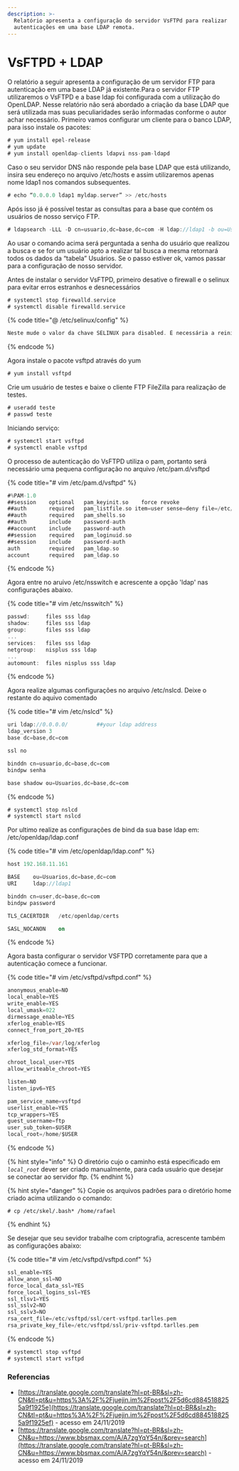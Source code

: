 ```yaml
---
description: >-
  Relatório apresenta a configuração do servidor VsFTPd para realizar
  autenticações em uma base LDAP remota.
---
```


# VsFTPD + LDAP

O relatório a seguir apresenta a configuração de um servidor FTP para autenticação em uma base LDAP já existente.Para o servidor FTP utilizaremos o VsFTPD e a base ldap foi configurada com a utilização do OpenLDAP. Nesse relatório não será abordado a criação da base LDAP que será utilizada mas suas peculiaridades serão informadas conforme o autor achar necessário. Primeiro vamos configurar um cliente para o banco LDAP, para isso instale os pacotes:

```dart
# yum install epel-release
# yum update
# yum install openldap-clients ldapvi nss-pam-ldapd
```

Caso o seu servidor DNS não responde pela base LDAP que está utilizando, insira seu endereço no arquivo /etc/hosts e assim utilizaremos apenas nome ldap1 nos comandos subsequentes.

```dart
# echo “0.0.0.0 ldap1 myldap.server” >> /etc/hosts
```

Após isso já é possível testar as consultas para a base que contém os usuários de nosso serviço FTP.

```dart
# ldapsearch -LLL -D cn=usuario,dc=base,dc=com -H ldap://ldap1 -b ou=Usuarios,dc=base,dc=com -W
```

Ao usar o comando acima será perguntada a senha do usuário que realizou a busca e se for um usuário apto a realizar tal busca a mesma retornará todos os dados da “tabela” Usuários. Se o passo estiver ok, vamos passar para a configuração de nosso servidor.

Antes de instalar o servidor VsFTPD, primeiro desative o firewall e o selinux para evitar erros estranhos e desnecessários

```dart
# systemctl stop firewalld.service
# systemctl disable firewalld.service
```

{% code title="@ /etc/selinux/config" %}
```dart
Neste mude o valor da chave SELINUX para disabled. É necessária a reiniciar o sistema para essa configuração ter efeito.
```
{% endcode %}

Agora instale o pacote vsftpd através do yum

```dart
# yum install vsftpd
```

Crie um usuário de testes e baixe o cliente FTP FileZilla para realização de testes.

```dart
# useradd teste
# passwd teste
```

Iniciando serviço:

```dart
# systemctl start vsftpd
# systemctl enable vsftpd
```

O processo de autenticação do VsFTPD utiliza o pam, portanto será necessário uma pequena configuração no arquivo /etc/pam.d/vsftpd

{% code title="\# vim /etc/pam.d/vsftpd" %}
```dart
#%PAM-1.0
##session    optional   pam_keyinit.so    force revoke
##auth       required   pam_listfile.so item=user sense=deny file=/etc/vsftpd/ftpusers onerr=succeed
##auth       required   pam_shells.so
##auth       include    password-auth
##account    include    password-auth
##session    required   pam_loginuid.so
##session    include    password-auth
auth         required   pam_ldap.so
account      required   pam_ldap.so
```
{% endcode %}

Agora entre no aruivo /etc/nsswitch e acrescente a opção 'ldap' nas configurações abaixo.

{% code title="\# vim /etc/nsswitch" %}
```dart
passwd:     files sss ldap
shadow:     files sss ldap
group:      files sss ldap
...
services:   files sss ldap
netgroup:   nisplus sss ldap
...
automount:  files nisplus sss ldap
```
{% endcode %}

Agora realize algumas configurações no arquivo /etc/nslcd. Deixe o restante do aquivo comentado

{% code title="\# vim /etc/nslcd" %}
```dart
uri ldap://0.0.0.0/         ##your ldap address
ldap_version 3
base dc=base,dc=com

ssl no

binddn cn=usuario,dc=base,dc=com
bindpw senha

base shadow ou=Usuarios,dc=base,dc=com
```
{% endcode %}

```dart
# systemctl stop nslcd
# systemctl start nslcd
```

Por ultimo realize as configurações de bind da sua base ldap em: /etc/openldap/ldap.conf

{% code title="\# vim /etc/openldap/ldap.conf" %}
```dart
host 192.168.11.161

BASE    ou=Usuarios,dc=base,dc=com
URI     ldap://ldap1

binddn cn=user,dc=base,dc=com
bindpw password

TLS_CACERTDIR   /etc/openldap/certs

SASL_NOCANON    on
```
{% endcode %}

Agora basta configurar o servidor VSFTPD corretamente para que a autenticação comece a funcionar.

{% code title="\# vim /etc/vsftpd/vsftpd.conf" %}
```dart
anonymous_enable=NO
local_enable=YES
write_enable=YES
local_umask=022
dirmessage_enable=YES
xferlog_enable=YES
connect_from_port_20=YES

xferlog_file=/var/log/xferlog
xferlog_std_format=YES

chroot_local_user=YES
allow_writeable_chroot=YES

listen=NO
listen_ipv6=YES

pam_service_name=vsftpd
userlist_enable=YES
tcp_wrappers=YES
guest_username=ftp
user_sub_token=$USER
local_root=/home/$USER
```
{% endcode %}

{% hint style="info" %}
O diretório cujo o caminho está especificado em _`local_root`_ dever ser criado manualmente, para cada usuário que desejar se conectar ao servidor ftp.
{% endhint %}

{% hint style="danger" %}
Copie os arquivos padrões para o diretório home criado acima utilizando o comando: 

```text
# cp /etc/skel/.bash* /home/rafael
```
{% endhint %}

Se desejar que seu sevidor trabalhe com criptografia, acrescente também as configurações abaixo:

{% code title="\# vim /etc/vsftpd/vsftpd.conf" %}
```dart
ssl_enable=YES
allow_anon_ssl=NO
force_local_data_ssl=YES
force_local_logins_ssl=YES
ssl_tlsv1=YES
ssl_sslv2=NO
ssl_sslv3=NO
rsa_cert_file=/etc/vsftpd/ssl/cert-vsftpd.tarlles.pem
rsa_private_key_file=/etc/vsftpd/ssl/priv-vsftpd.tarlles.pem
```
{% endcode %}

```dart
# systemctl stop vsftpd
# systemctl start vsftpd
```

### Referencias

* [https://translate.google.com/translate?hl=pt-BR&sl=zh-CN&tl=pt&u=https%3A%2F%2Fjuejin.im%2Fpost%2F5d6cd8845188255a9f1925e](https://translate.google.com/translate?hl=pt-BR&sl=zh-CN&tl=pt&u=https%3A%2F%2Fjuejin.im%2Fpost%2F5d6cd8845188255a9f1925ef) - acesso em 24/11/2019
* [https://translate.google.com/translate?hl=pt-BR&sl=zh-CN&u=https://www.bbsmax.com/A/A7zgYqY54n/&prev=search](https://translate.google.com/translate?hl=pt-BR&sl=zh-CN&u=https://www.bbsmax.com/A/A7zgYqY54n/&prev=search) - acesso em 24/11/2019


